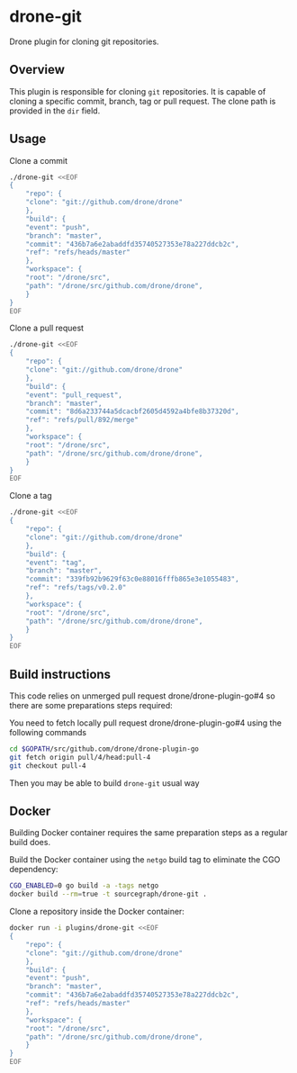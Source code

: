# drone-git
Drone plugin for cloning git repositories.

## Overview

This plugin is responsible for cloning `git` repositories. It is capable of cloning a specific commit, branch, tag or pull request. The clone path is provided in the `dir` field.

## Usage

Clone a commit

```sh
./drone-git <<EOF
{
    "repo": {
	"clone": "git://github.com/drone/drone"
    },
    "build": {
	"event": "push",
	"branch": "master",
	"commit": "436b7a6e2abaddfd35740527353e78a227ddcb2c",
	"ref": "refs/heads/master"
    },
    "workspace": {
	"root": "/drone/src",
	"path": "/drone/src/github.com/drone/drone",
    }
}
EOF
```

Clone a pull request

```sh
./drone-git <<EOF
{
    "repo": {
	"clone": "git://github.com/drone/drone"
    },
    "build": {
	"event": "pull_request",
	"branch": "master",
	"commit": "8d6a233744a5dcacbf2605d4592a4bfe8b37320d",
	"ref": "refs/pull/892/merge"
    },
    "workspace": {
	"root": "/drone/src",
	"path": "/drone/src/github.com/drone/drone",
    }
}
EOF
```

Clone a tag

```sh
./drone-git <<EOF
{
    "repo": {
	"clone": "git://github.com/drone/drone"
    },
    "build": {
	"event": "tag",
	"branch": "master",
	"commit": "339fb92b9629f63c0e88016fffb865e3e1055483",
	"ref": "refs/tags/v0.2.0"
    },
    "workspace": {
	"root": "/drone/src",
	"path": "/drone/src/github.com/drone/drone",
    }
}
EOF
```

## Build instructions

This code relies on unmerged pull request drone/drone-plugin-go#4 so there are some preparations steps required:

You need to fetch locally pull request drone/drone-plugin-go#4 using the following commands

```sh
cd $GOPATH/src/github.com/drone/drone-plugin-go
git fetch origin pull/4/head:pull-4
git checkout pull-4
```

Then you may be able to build `drone-git` usual way

## Docker

Building Docker container requires the same preparation steps as a regular build does.

Build the Docker container using the `netgo` build tag to eliminate
the CGO dependency:

```sh
CGO_ENABLED=0 go build -a -tags netgo
docker build --rm=true -t sourcegraph/drone-git .
```

Clone a repository inside the Docker container:

```sh
docker run -i plugins/drone-git <<EOF
{
    "repo": {
	"clone": "git://github.com/drone/drone"
    },
    "build": {
	"event": "push",
	"branch": "master",
	"commit": "436b7a6e2abaddfd35740527353e78a227ddcb2c",
	"ref": "refs/heads/master"
    },
    "workspace": {
	"root": "/drone/src",
	"path": "/drone/src/github.com/drone/drone",
    }
}
EOF
```
